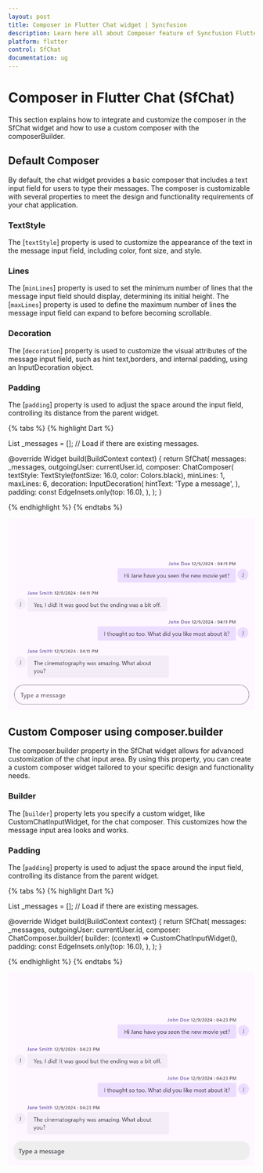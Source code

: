 ```yaml
---
layout: post
title: Composer in Flutter Chat widget | Syncfusion
description: Learn here all about Composer feature of Syncfusion Flutter Chat (SfChat) widget, including its properties and more.
platform: flutter
control: SfChat
documentation: ug
---
```


# Composer in Flutter Chat (SfChat)
This section explains how to integrate and customize the composer in the SfChat widget and how to use a custom composer with the composerBuilder.

## Default Composer
By default, the chat widget provides a basic composer that includes a text input field for users to type their messages. The composer is customizable with several properties to meet the design and functionality requirements of your chat application.

### TextStyle
The [`textStyle`] property is used to customize the appearance of the text in the message input field, including color, font size, and style.

### Lines
The [`minLines`] property is used to set the minimum number of lines that the message input field should display, determining its initial height.
The [`maxLines`] property is used to define the maximum number of lines the message input field can expand to before becoming scrollable.

### Decoration
The [`decoration`] property is used to customize the visual attributes of the message input field, such as hint text,borders, and internal padding, using an InputDecoration object.

### Padding
The [`padding`] property is used to adjust the space around the input field, controlling its distance from the parent widget.

{% tabs %}
{% highlight Dart %}

List<ChatMessage> _messages = <ChatMessage>[]; // Load if there are existing messages.

@override
Widget build(BuildContext context) {
  return SfChat(
    messages: _messages,
    outgoingUser: currentUser.id,
    composer: ChatComposer(
      textStyle: TextStyle(fontSize: 16.0, color: Colors.black),
      minLines: 1,
      maxLines: 6,
      decoration: InputDecoration(
        hintText: 'Type a message',
      ),
      padding: const EdgeInsets.only(top: 16.0),
    ),
  );
}

{% endhighlight %}
{% endtabs %}

![Chat composer support](images/composer/default-composer.png)

## Custom Composer using composer.builder
The composer.builder property in the SfChat widget allows for advanced customization of the chat input area. By using this property, you can create a custom composer widget tailored to your specific design and functionality needs.

### Builder
The [`builder`] property lets you specify a custom widget, like CustomChatInputWidget, for the chat composer. This customizes how the message input area looks and works.

### Padding
The [`padding`] property is used to adjust the space around the input field, controlling its distance from the parent widget.

{% tabs %}
{% highlight Dart %}

List<ChatMessage> _messages = <ChatMessage>[]; // Load if there are existing messages.

@override
Widget build(BuildContext context) {
  return SfChat(
    messages: _messages,
    outgoingUser: currentUser.id,
    composer: ChatComposer.builder(
      builder: (context) => CustomChatInputWidget(),
      padding: const EdgeInsets.only(top: 16.0),
    ),
  );
}

{% endhighlight %}
{% endtabs %}

![Chat composer support](images/composer/composer-builder.png)